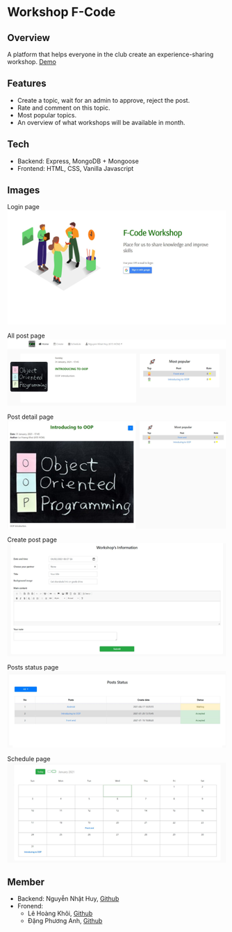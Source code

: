 # Workshop F-Code

## Overview

A platform that helps everyone in the club create an experience-sharing workshop. [Demo](https://workshop-fcode.herokuapp.com)

## Features

- Create a topic, wait for an admin to approve, reject the post.
- Rate and comment on this topic.
- Most popular topics.
- An overview of what workshops will be available in month.

## Tech

- Backend: Express, MongoDB + Mongoose
- Frontend: HTML, CSS, Vanilla Javascript

## Images

Login page
![](./.github/images/login-page.jpg)

All post page
![](./.github/images/all-post.jpg)

Post detail page
![](./.github/images/post-detail.jpg)

Create post page
![](./.github/images/create-post.jpg)

Posts status page
![](./.github/images/posts-status.jpg)

Schedule page
![](./.github/images/schedule.jpg)

## Member

- Backend: Nguyễn Nhật Huy, [Github](https://github.com/oHTGo)
- Fronend:
  - Lê Hoàng Khôi, [Github](https://github.com/lehoangkhoi01)
  - Đặng Phương Anh, [Github](https://github.com/panhpanh)
